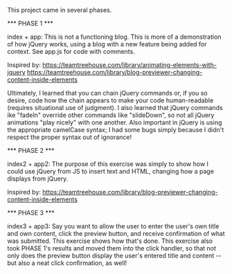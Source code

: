 This project came in several phases.

*** PHASE 1 ***

index + app: This is not a functioning blog. This is more of a demonstration of how jQuery works, using a blog with a new feature being added for context. See app.js for code with comments.

Inspired by: https://teamtreehouse.com/library/animating-elements-with-jquery
https://teamtreehouse.com/library/blog-previewer-changing-content-inside-elements

Ultimately, I learned that you can chain jQuery commands or, if you so desire, code how the chain appears to make your code human-readable (requires situational use of judgment).  I also learned that jQuery commands ike "fadeIn" override other commands like "slideDown", so not all jQuery animations "play nicely" with one another. Also important in jQuery is using the appropriate camelCase syntax; I had some bugs simply because I didn't respect the proper syntax out of ignorance!

*** PHASE 2 ***

index2 + app2: The purpose of this exercise was simply to show how I could use jQuery from JS to insert text and HTML, changing how a page displays from jQuery.

Inspired by:
https://teamtreehouse.com/library/blog-previewer-changing-content-inside-elements

*** PHASE 3 ***

index3 + app3: Say you want to allow the user to enter the user's own title and own content, click the preview button, and receive confirmation of what was submitted. This exercise shows how that's done. This exercise also took PHASE 1's results and moved them into the click handler, so that not only does the preview button display the user's entered title and content -- but also a neat click confirmation, as well!
